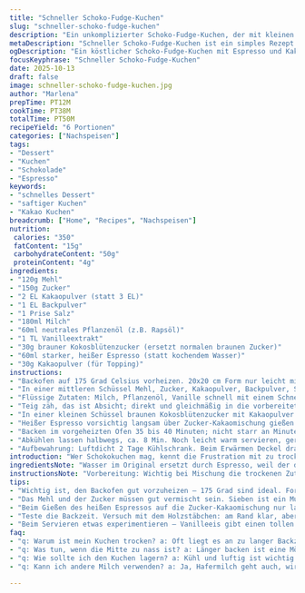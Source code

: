 ```yaml
---
title: "Schneller Schoko-Fudge-Kuchen"
slug: "schneller-schoko-fudge-kuchen"
description: "Ein unkomplizierter Schoko-Fudge-Kuchen, der mit kleinen Anpassungen und Wissen um Timing und Texturen gelingt. Statt Wasser wird heißer Espresso genutzt, um dem Ganzen mehr Tiefe zu geben. Das Ergebnis ist eine dicke, saftige Schicht mit schokoladigem Topping. Keine Angst vor ungleichmäßiger Kruste – ich erkläre, wie man die Backzeit anpasst und auf optische sowie haptische Signale achtet. Das Corkentupfen mit braunem Kokoszucker sorgt für zusätzlichen Crunch. Geeignet auch für ungeduldige Bäcker, die eine unkomplizierte Süßspeise suchen."
metaDescription: "Schneller Schoko-Fudge-Kuchen ist ein simples Rezept mit Espresso für den besonderen Geschmack; saftig und schokoladig."
ogDescription: "Ein köstlicher Schoko-Fudge-Kuchen mit Espresso und Kakaogeschmack; ideal für ein schnelles Dessert."
focusKeyphrase: "Schneller Schoko-Fudge-Kuchen"
date: 2025-10-13
draft: false
image: schneller-schoko-fudge-kuchen.jpg
author: "Marlena"
prepTime: PT12M
cookTime: PT38M
totalTime: PT50M
recipeYield: "6 Portionen"
categories: ["Nachspeisen"]
tags:
- "Dessert"
- "Kuchen"
- "Schokolade"
- "Espresso"
keywords:
- "schnelles Dessert"
- "saftiger Kuchen"
- "Kakao Kuchen"
breadcrumb: ["Home", "Recipes", "Nachspeisen"]
nutrition: 
 calories: "350"
 fatContent: "15g"
 carbohydrateContent: "50g"
 proteinContent: "4g"
ingredients:
- "120g Mehl"
- "150g Zucker"
- "2 EL Kakaopulver (statt 3 EL)"
- "1 EL Backpulver"
- "1 Prise Salz"
- "180ml Milch"
- "60ml neutrales Pflanzenöl (z.B. Rapsöl)"
- "1 TL Vanilleextrakt"
- "30g brauner Kokosblütenzucker (ersetzt normalen braunen Zucker)"
- "60ml starker, heißer Espresso (statt kochendem Wasser)"
- "30g Kakaopulver (für Topping)"
instructions:
- "Backofen auf 175 Grad Celsius vorheizen. 20x20 cm Form nur leicht mit Öl einfetten. Nicht zu viel, Schokolade reagiert schnell mit zu fettiger Form und rutscht runter."
- "In einer mittleren Schüssel Mehl, Zucker, Kakaopulver, Backpulver, Salz gründlich vermischen. Ich verwende immer ein Sieb für das Kakao- und Backpulvergemisch – klumpt sonst gern."
- "Flüssige Zutaten: Milch, Pflanzenöl, Vanille schnell mit einem Schneebesen unter die trockenen Zutaten heben. Nicht zu lange rühren, lieber kurz aber gleichmäßig, damit die Struktur locker bleibt."
- "Teig zäh, das ist Absicht; direkt und gleichmäßig in die vorbereitete Form streichen. Der dicke Teig verteilt sich meist nicht von alleine – mit nassen Löffel oder Rückseite eines feuchten Spatels nachhelfen."
- "In einer kleinen Schüssel braunen Kokosblütenzucker mit Kakaopulver vermischen. Gleichmäßig über den dicken Rohteig streuen – schönes Aromaquadrat."
- "Heißer Espresso vorsichtig langsam über Zucker-Kakaomischung gießen. Nicht schütten, damit die Schichtung bestehen bleibt, aber die Feuchtigkeit darunterzieht. Kleine Blasen oder leichte Dampfwolken ein Zeichen, dass’s heiß genug ist."
- "Backen im vorgeheizten Ofen 35 bis 40 Minuten; nicht starr an Minuten kleben. Pieksen mit Holzstäbchen ergibt am Rand meist klares Ergebnis, doch Mitte gern noch etwas warm und feucht: so bleibt der Fudge saftig. Wer sicher gehen will, wartet noch 5 Minuten im ausgeschalteten Ofen mit angelehnter Tür."
- "Abkühlen lassen halbwegs, ca. 8 Min. Noch leicht warm servieren, gerne mit Vanilleeis. Das Kontrastgefühl von heiß schokoladig, kalt cremig – macht Kultur für den Gaumen."
- "Aufbewahrung: Luftdicht 2 Tage Kühlschrank. Beim Erwärmen Deckel drauf, damit Oberfläche nicht austrocknet."
introduction: "Wer Schokokuchen mag, kennt die Frustration mit zu trockenen oder zu matschigen Böden. Die kleine Variante hier setzt auf die Balance von dunklem Kakao, cremiger Milch und dem Schub von Vanille. Espresso statt heißem Wasser bringt nicht nur Tiefe, sondern belebt die Schokolade im Teig. Der Zucker-Kakao-Mix auf der Oberfläche karamellisiert leicht – für mehr Biss. Mit der richtigen Textur, lockerer durch die begrenzte Kakaomenge und die Backpulversteuerung, bekommt man einen Kuchen, der auch ein bisschen Zeit und Erfahrung beim Backen belohnt. Gerade für Leute, die mit Backzeiten hadern: Das visuelle und haptische Feedback bei diesem Kuchen gibt klare Hinweise, wann Schluss sein muss."
ingredientsNote: "Wasser im Original ersetzt durch Espresso, weil der die Kakaoaromen aufblühen lässt, ohne zusätzlich Süße. Kokosblütenzucker statt gewöhnlichem braunem Zucker nimmt den Overkill an Süße raus. Die Kakaomenge leicht verringert – zu viel Kakao macht oft staubig oder trocken. Wichtig: Pflanzenöl muss neutral sein, aber ruhig mit etwas Eigengeschmack. Kann man auch Sonnenblumen- oder Avocadoöl nehmen. Milch kann mit Hafermilch ersetzt werden, macht aber die Textur etwas weniger saftig. Beim Kakao immer auf ungesüßt achten, sonst wird’s zu süß und Zuckerbild verändert sich. Backpulver nicht weglassen - sorgt für fluffigeren Krümel."
instructionsNote: "Vorbereitung: Wichtig bei Mischung die trockenen Zutaten wirklich zu sieben, damit sich das Backpulver gleichmäßig verteilt. Flüssige Zutaten schnell, aber sorgfältig untermischen – zu langes Rühren baut Luft ab, zu kurz verteilt Pulver und Zucker nicht. Guss: Der Espresso muss heiß sein, sonst verklebt der Zucker nicht richtig. Gießen vorsichtig, damit das nicht alles zusammentropft, sonst wird der Boden zu nass. Backzeit: Ich verlasse mich nicht nur auf Minuten – wenn die Oberfläche glänzend und leicht aufspringend aussieht, ist es gut. Stichprobe am Rand gibt Treffer – der Kern darf noch leicht feucht sein, sonst wird’s trocken. Abkühlen: Der Kuchen ist innen eine Art Fudge, daher nicht zu schnell kühlen und auf Vollständigkeit prüfen. Falls die Mitte zu weich bleibt, Backzeit mit 5 Minuten verlängern – kontrolliert abchecken. Beim Servieren: Noch warm, knuspriger Zucker deckt sich mit Eis zum Kontrast."
tips:
- "Wichtig ist, den Backofen gut vorzuheizen – 175 Grad sind ideal. Form dünn einfetten. Zu viel Öl sorgt für klebrige Probleme. Wenn der Kuchen nicht ohne Bruch rausgeht, war’s zu fettig."
- "Das Mehl und der Zucker müssen gut vermischt sein. Sieben ist ein Muss. Klumpen verhindern eine gleichmäßige Struktur. Ich lasse die Mischung nicht zu lange ruhen, damit die Luftblasen erhalten bleiben."
- "Beim Gießen des heißen Espressos auf die Zucker-Kakaomischung nur langsam und vorsichtig vorgehen. Überschüssiges Schütten kann feuchte Stellen verursachen. Kleine Blasen sind ein Zeichen für die richtige Temperatur."
- "Teste die Backzeit. Versuch mit dem Holzstäbchen: am Rand klar, aber in der Mitte darf er leicht feucht sein. Das ist der Fudge. Wenn er trocken ist, dann war’s zu lange im Ofen."
- "Beim Servieren etwas experimentieren – Vanilleeis gibt einen tollen Kontrast. Noch warm servieren ist wichtig. Es bringt das Aroma voll zur Geltung und gibt tolle Texturen."
faq:
- "q: Warum ist mein Kuchen trocken? a: Oft liegt es an zu langer Backzeit. Früher prüfen ist besser. Achte auf die Oberfläche, sie sollte glänzend sein. Teste am Rand."
- "q: Was tun, wenn die Mitte zu nass ist? a: Länger backen ist eine Möglichkeit. Kontrollier nach 5 Minuten nochmal. Brauchst du die Zeit, plane besser mit. Nicht zu ungeduldig sein."
- "q: Wie sollte ich den Kuchen lagern? a: Kühl und luftig ist wichtig. Im Kühlschrank bleibt er zwei Tage gut. Bei Erwärmen decken, damit der Kuchen nicht austrocknet."
- "q: Kann ich andere Milch verwenden? a: Ja, Hafermilch geht auch, wirkt aber leicht anders. Das Ergebnis wird etwas weniger cremig. So viele Möglichkeiten in der Küche."

---
```


